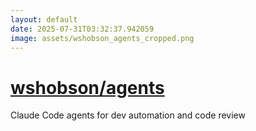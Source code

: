 ```yaml
---
layout: default
date: 2025-07-31T03:32:37.942059
image: assets/wshobson_agents_cropped.png
---
```


# [wshobson/agents](https://github.com/wshobson/agents)

Claude Code agents for dev automation and code review
